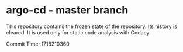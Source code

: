 # argo-cd - master branch

This repository contains the frozen state of the repository.
Its history is cleared. It is used only for static code
analysis with Codacy.

Commit Time: 1718210360